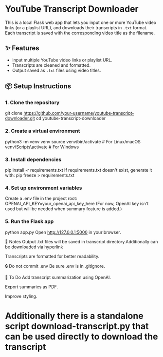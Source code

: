 # YouTube Transcript Downloader

This is a local Flask web app that lets you input one or more YouTube video links (or a playlist URL), and downloads their transcripts in `.txt` format. Each transcript is saved with the corresponding video title as the filename.

## ✨ Features

- Input multiple YouTube video links or playlist URL.
- Transcripts are cleaned and formatted.
- Output saved as `.txt` files using video titles.

## 📦 Setup Instructions

### 1. Clone the repository
git clone https://github.com/your-username/youtube-transcript-downloader.git
cd youtube-transcript-downloader

### 2. Create a virtual environment
python3 -m venv venv
source venv/bin/activate  # For Linux/macOS
venv\Scripts\activate     # For Windows


### 3. Install dependencies
pip install -r requirements.txt
If requirements.txt doesn't exist, generate it with:
pip freeze > requirements.txt

### 4. Set up environment variables
Create a .env file in the project root:
OPENAI_API_KEY=your_openai_api_key_here
(For now, OpenAI key isn't used but will be needed when summary feature is added.)

### 5. Run the Flask app
python app.py
Open http://127.0.0.1:5000 in your browser.

📝 Notes
Output .txt files will be saved in transcript directory.Additionally can be downloaded via hyperlink

Transcripts are formatted for better readability.

🔒 Do not commit .env
Be sure .env is in .gitignore.


🔧 To Do
 Add transcript summarization using OpenAI.

 Export summaries as PDF.

 Improve styling.

 # Additionally there is a standalone script download-transcript.py that can be used directly to download the transcript
